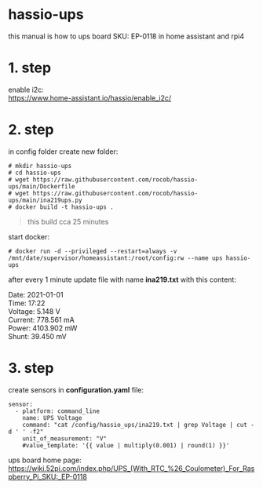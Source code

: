 # hassio-ups
this manual is how to ups board SKU: EP-0118 in home assistant and rpi4

# 1. step
enable i2c:<br>
https://www.home-assistant.io/hassio/enable_i2c/

# 2. step
in config folder create new folder:

```
# mkdir hassio-ups
# cd hassio-ups
# wget https://raw.githubusercontent.com/rocob/hassio-ups/main/Dockerfile
# wget https://raw.githubusercontent.com/rocob/hassio-ups/main/ina219ups.py
# docker build -t hassio-ups .
```

> this build cca 25 minutes

start docker:

```# docker run -d --privileged --restart=always -v /mnt/date/supervisor/homeassistant:/root/config:rw --name ups hassio-ups```<br>

after every 1 minute update file with name **ina219.txt** with this content:

Date: 2021-01-01<br>
Time: 17:22<br>
Voltage: 5.148 V<br>
Current: 778.561 mA<br>
Power: 4103.902 mW<br>
Shunt: 39.450 mV<br>

# 3. step
create sensors in **configuration.yaml** file:

```
sensor:
  - platform: command_line
    name: UPS Voltage
    command: "cat /config/hassio_ups/ina219.txt | grep Voltage | cut -d ' ' -f2"
    unit_of_measurement: "V"
    #value_template: '{{ value | multiply(0.001) | round(1) }}'
```

ups board home page:<br>
https://wiki.52pi.com/index.php/UPS_(With_RTC_%26_Coulometer)_For_Raspberry_Pi_SKU:_EP-0118

